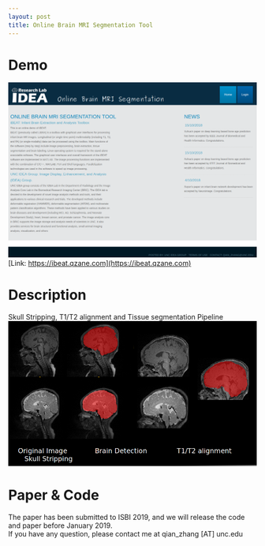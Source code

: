 ```yaml
---
layout: post
title: Online Brain MRI Segmentation Tool
---
```


# Demo
[<img src="/images/20181111-Ibeat-online.png">](https://ibeat.qzane.com) <br>
[Link: https://ibeat.qzane.com](https://ibeat.qzane.com) <br>

# Description 
Skull Stripping, T1/T2 alignment and Tissue segmentation Pipeline <br>
![Pipeline](/images/20181111-pipeline.png "Our Pipeline") 

# Paper & Code
The paper has been submitted to ISBI 2019, and we will release the code and paper before January 2019. <br>
If you have any question, please contact me at qian_zhang [AT] unc.edu

